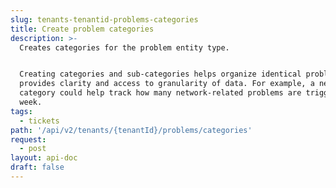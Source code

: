 ```yaml
---
slug: tenants-tenantid-problems-categories
title: Create problem categories
description: >-
  Creates categories for the problem entity type.


  Creating categories and sub-categories helps organize identical problems. This
  provides clarity and access to granularity of data. For example, a network
  category could help track how many network-related problems are triggered in a
  week.
tags:
  - tickets
path: '/api/v2/tenants/{tenantId}/problems/categories'
request:
  - post
layout: api-doc
draft: false
---
```

